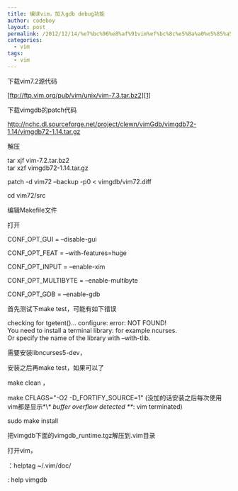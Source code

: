 ```yaml
---
title: 编译vim，加入gdb debug功能
author: codeboy
layout: post
permalink: /2012/12/14/%e7%bc%96%e8%af%91vim%ef%bc%8c%e5%8a%a0%e5%85%a5gdb-debug%e5%8a%9f%e8%83%bd/
categories:
  - vim
tags:
  - vim
---
```

下载vim7.2源代码

[ftp://ftp.vim.org/pub/vim/unix/vim-7.3.tar.bz2][1]

下载vimgdb的patch代码

<http://nchc.dl.sourceforge.net/project/clewn/vimGdb/vimgdb72-1.14/vimgdb72-1.14.tar.gz>

解压

tar xjf vim-7.2.tar.bz2   
tar xzf vimgdb72-1.14.tar.gz

patch -d vim72 &#8211;backup -p0 < vimgdb/vim72.diff

cd vim72/src

编辑Makefile文件

打开

CONF\_OPT\_GUI = &#8211;disable-gui

CONF\_OPT\_FEAT = &#8211;with-features=huge

CONF\_OPT\_INPUT = &#8211;enable-xim

CONF\_OPT\_MULTIBYTE = &#8211;enable-multibyte

CONF\_OPT\_GDB = &#8211;enable-gdb

首先测试下make test，可能有如下错误

checking for tgetent()&#8230; configure: error: NOT FOUND!   
You need to install a terminal library: for example ncurses.   
Or specify the name of the library with &#8211;with-tlib.

需要安装libncurses5-dev，

安装之后再make test，如果可以了

make clean ，

make CFLAGS="-O2 -D\_FORTIFY\_SOURCE=1" (没加的话安装之后每次使用vim都是显示\*\\*\* buffer overflow detected \*\**: vim terminated)

sudo make install

把vimgdb下面的vimgdb_runtime.tgz解压到.vim目录

打开vim， 

：helptag ~/.vim/doc/

: help vimgdb

 [1]: ftp://ftp.vim.org/pub/vim/unix/vim-7.3.tar.bz2 "ftp://ftp.vim.org/pub/vim/unix/vim-7.3.tar.bz2"